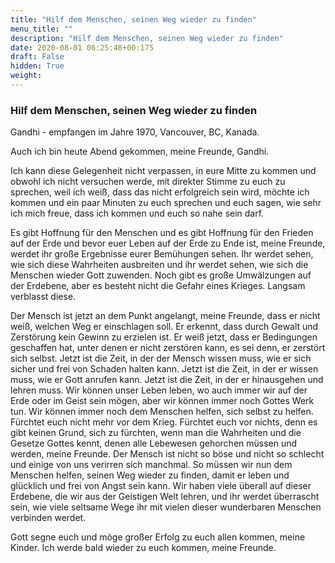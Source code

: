 ```yaml
---
title: "Hilf dem Menschen, seinen Weg wieder zu finden"
menu_title: ""
description: "Hilf dem Menschen, seinen Weg wieder zu finden"
date: 2020-08-01 06:25:48+00:175
draft: False
hidden: True
weight:
---
```

### Hilf dem Menschen, seinen Weg wieder zu finden

Gandhi - empfangen im Jahre 1970, Vancouver, BC, Kanada.

Auch ich bin heute Abend gekommen, meine Freunde, Gandhi.

Ich kann diese Gelegenheit nicht verpassen, in eure Mitte zu kommen und obwohl ich nicht versuchen werde, mit direkter Stimme zu euch zu sprechen, weil ich weiß, dass das nicht erfolgreich sein wird, möchte ich kommen und ein paar Minuten zu euch sprechen und euch sagen, wie sehr ich mich freue, dass ich kommen und euch so nahe sein darf.

Es gibt Hoffnung für den Menschen und es gibt Hoffnung für den Frieden auf der Erde und bevor euer Leben auf der Erde zu Ende ist, meine Freunde, werdet ihr große Ergebnisse eurer Bemühungen sehen. Ihr werdet sehen, wie sich diese Wahrheiten ausbreiten und ihr werdet sehen, wie sich die Menschen wieder Gott zuwenden. Noch gibt es große Umwälzungen auf der Erdebene, aber es besteht nicht die Gefahr eines Krieges. Langsam verblasst diese.

Der Mensch ist jetzt an dem Punkt angelangt, meine Freunde, dass er nicht weiß, welchen Weg er einschlagen soll. Er erkennt, dass durch Gewalt und Zerstörung kein Gewinn zu erzielen ist. Er weiß jetzt, dass er Bedingungen geschaffen hat, unter denen er nicht zerstören kann, es sei denn, er zerstört sich selbst. Jetzt ist die Zeit, in der der Mensch wissen muss, wie er sich sicher und frei von Schaden halten kann. Jetzt ist die Zeit, in der er wissen muss, wie er Gott anrufen kann. Jetzt ist die Zeit, in der er hinausgehen und lehren muss. Wir können unser Leben leben, wo auch immer wir auf der Erde oder im Geist sein mögen, aber wir können immer noch Gottes Werk tun. Wir können immer noch dem Menschen helfen, sich selbst zu helfen. Fürchtet euch nicht mehr vor dem Krieg. Fürchtet euch vor nichts, denn es gibt keinen Grund, sich zu fürchten, wenn man die Wahrheiten und die Gesetze Gottes kennt, denen alle Lebewesen gehorchen müssen und werden, meine Freunde. Der Mensch ist nicht so böse und nicht so schlecht und einige von uns verirren sich manchmal. So müssen wir nun dem Menschen helfen, seinen Weg wieder zu finden, damit er leben und glücklich und frei von Angst sein kann. Wir haben viele überall auf dieser Erdebene, die wir aus der Geistigen Welt lehren, und ihr werdet überrascht sein, wie viele seltsame Wege ihr mit vielen dieser wunderbaren Menschen verbinden werdet.

Gott segne euch und möge großer Erfolg zu euch allen kommen, meine Kinder. Ich werde bald wieder zu euch kommen, meine Freunde.
